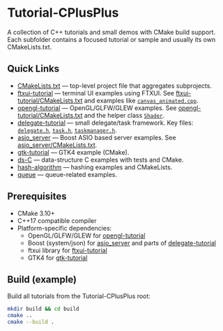 # Tutorial-CPlusPlus

A collection of C++ tutorials and small demos with CMake build support. Each subfolder contains a focused tutorial or sample and usually its own CMakeLists.txt.

## Quick Links
- [CMakeLists.txt](Tutorial-CPlusPlus/CMakeLists.txt) — top-level project file that aggregates subprojects.
- [ftxui-tutorial](Tutorial-CPlusPlus/ftxui-tutorial) — terminal UI examples using FTXUI. See [ftxui-tutorial/CMakeLists.txt](Tutorial-CPlusPlus/ftxui-tutorial/CMakeLists.txt) and examples like [`canvas_animated.cpp`](Tutorial-CPlusPlus/ftxui-tutorial/component/canvas_animated.cpp).
- [opengl-tutorial](Tutorial-CPlusPlus/opengl-tutorial) — OpenGL/GLFW/GLEW examples. See [opengl-tutorial/CMakeLists.txt](Tutorial-CPlusPlus/opengl-tutorial/CMakeLists.txt) and the helper class [`Shader`](Tutorial-CPlusPlus/opengl-tutorial/shader.h).
- [delegate-tutorial](Tutorial-CPlusPlus/delegate-tutorial) — small delegate/task framework. Key files: [`delegate.h`](Tutorial-CPlusPlus/delegate-tutorial/delegate.h), [`task.h`](Tutorial-CPlusPlus/delegate-tutorial/task.h), [`taskmanager.h`](Tutorial-CPlusPlus/delegate-tutorial/taskmanager.h).
- [asio_server](Tutorial-CPlusPlus/asio_server) — Boost ASIO based server examples. See [asio_server/CMakeLists.txt](Tutorial-CPlusPlus/asio_server/CMakeLists.txt).
- [gtk-tutorial](Tutorial-CPlusPlus/gtk-tutorial) — GTK4 example (CMake).
- [ds-C](Tutorial-CPlusPlus/ds-C) — data-structure C examples with tests and CMake.
- [hash-algorithm](Tutorial-CPlusPlus/hash-algorithm) — hashing examples and CMakeLists.
- [queue](Tutorial-CPlusPlus/queue) — queue-related examples.

## Prerequisites
- CMake 3.10+
- C++17 compatible compiler
- Platform-specific dependencies:
  - OpenGL/GLFW/GLEW for [opengl-tutorial](Tutorial-CPlusPlus/opengl-tutorial)
  - Boost (system/json) for [asio_server](Tutorial-CPlusPlus/asio_server) and parts of [delegate-tutorial](Tutorial-CPlusPlus/delegate-tutorial)
  - ftxui library for [ftxui-tutorial](Tutorial-CPlusPlus/ftxui-tutorial)
  - GTK4 for [gtk-tutorial](Tutorial-CPlusPlus/gtk-tutorial)

## Build (example)
Build all tutorials from the Tutorial-CPlusPlus root:

```sh
mkdir build && cd build
cmake ..
cmake --build .